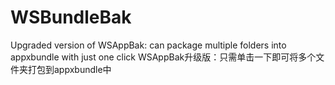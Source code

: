 # WSBundleBak
Upgraded version of WSAppBak: can package multiple folders into appxbundle with just one click
WSAppBak升级版：只需单击一下即可将多个文件夹打包到appxbundle中
